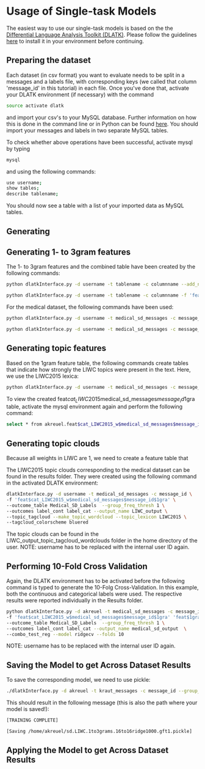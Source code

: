 # Usage of Single-task Models

The easiest way to use our single-task models is based on the the [Differential Language Analysis Toolkit (DLATK)](http://dlatk.wwbp.org).
Please follow the guidelines [here](https://github.com/dlatk/dlatk) to install it in your environment before continuing.

## Preparing the dataset

Each dataset (in csv format) you want to evaluate needs to be split in a messages and a labels file, with corresponding keys (we called that column 'message_id' in this tutorial) in each file. Once you've done that, activate your DLATK environment (if necessary) with the command

```bash
source activate dlatk
```

and import your csv's to your MySQL database. Further information on how this is done in the command line or in Python can be found [here](http://dlatk.wwbp.org/tutorials/tut_import_methods.html?highlight=importmethods). You should import your messages and labels in two separate MySQL tables.

To check whether above operations have been successful, activate mysql by typing 

```bash
mysql
```

and using the following commands:

```bash
use username;
show tables;
describe tablename;
```

You should now see a table with a list of your imported data as MySQL tables.

## Generating 

## Generating 1- to 3gram features

The 1- to 3gram features and the combined table have been created by the following commands:

```bash
python dlatkInterface.py -d username -t tablename -c columnname --add_ngrams -n 1 2 3 --combine_feat_tables 1to3gram

python dlatkInterface.py -d username -t tablename -c columnname -f 'feat$1to3gram$tablename$columnname$16to16' --feat_occ_filter --set_p_occ 0 --group_freq_thresh 1
```

For the medical dataset, the following commands have been used:

```bash
python dlatkInterface.py -d username -t medical_sd_messages -c message_id --add_ngrams -n 1 2 3 --combine_feat_tables 1to3gram

python dlatkInterface.py -d username -t medical_sd_messages -c message_id -f 'feat$1to3gram$medical_sd_messages$message_id$16to16' --feat_occ_filter --set_p_occ 0 --group_freq_thresh 1
```

## Generating topic features

Based on the 1gram feature table, the following commands create tables that indicate how strongly the LIWC topics were present in the text. Here, we use the LIWC2015 lexica:

```bash
python dlatkInterface.py -d username -t medical_sd_messages -c message_id --add_lex_table -l LIWC2015 
```

To view the created feat$cat_LIWC2015$medical_sd_messages$message_id$1gra table, activate the mysql environment again and perform the following command:

```bash
select * from akreuel.feat$cat_LIWC2015_w$medical_sd_messages$message_id$1gra limit 10;
```


## Generating topic clouds

Because all weights in LIWC are 1, we need to create a feature table that 

The LIWC2015 topic clouds corresponding to the medical dataset can be found in the results folder. They were created using the following command in the activated DLATK environment:

```bash
dlatkInterface.py -d username -t medical_sd_messages -c message_id \
-f 'feat$cat_LIWC2015_w$medical_sd_messages$message_id$1gra' \
--outcome_table Medical_SD_Labels  --group_freq_thresh 1 \
--outcomes label_cont label_cat --output_name LIWC_output \
--topic_tagcloud --make_topic_wordcloud --topic_lexicon LIWC2015 \
--tagcloud_colorscheme bluered
```

The topic clouds can be found in the LIWC_output_topic_tagcloud_wordclouds folder in the home directory of the user.
NOTE: username has to be replaced with the internal user ID again.

## Performing 10-Fold Cross Validation

Again, the DLATK environment has to be activated before the following command is typed to generate the 10-Folg Cross-Validation. In this example, both the continuous and categorical labels were used. The respective results were reported individually in the Results folder.

```bash
python dlatkInterface.py -d akreuel -t medical_sd_messages -c message_id \
-f 'feat$cat_LIWC2015_w$medical_sd_messages$message_id$1gra' 'feat$1gram$medical_sd_messages$message_id$16to16' \
--outcome_table Medical_SD_Labels  --group_freq_thresh 1 \
--outcomes label_cont label_cat --output_name medical_sd_output  \
--combo_test_reg --model ridgecv --folds 10
```

NOTE: username has to be replaced with the internal user ID again.

## Saving the Model to get Across Dataset Results

To save the corresponding model, we need to use pickle:

```bash
./dlatkInterface.py -d akreuel -t kraut_messages -c message_id --group_freq_thresh 1 -f 'feat$cat_LIWC2015$kraut_messages$message_id$1gra' 'feat$1to3gram$kraut_messages$message_id$16to16' --outcome_table kraut_labels --outcomes emodispos emodisneg --train_regression --model ridge1000 --save_model --picklefile ~/sd.LIWC.1to3grams.16to16ridge1000.gft1.pickle
```

This should result in the following message (this is also the path where your model is saved!):

```bash
[TRAINING COMPLETE]

[Saving /home/akreuel/sd.LIWC.1to3grams.16to16ridge1000.gft1.pickle]
```

## Applying the Model to get Across Dataset Results
